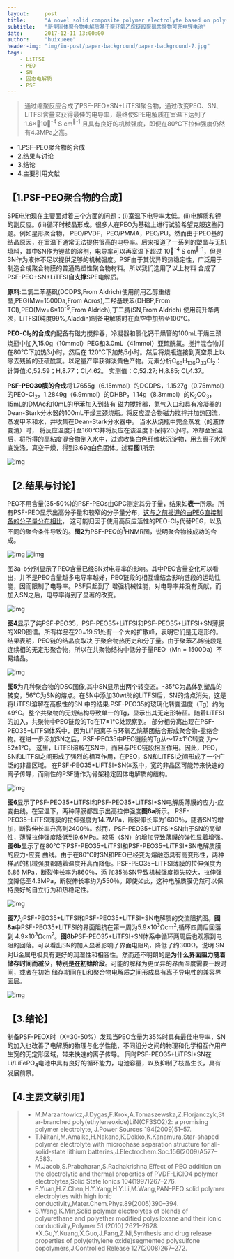 ```yaml
---
layout:     post
title:      "A novel solid composite polymer electrolyte based on poly(ethylene oxide)segmented polysulfone copolymers for rechargeable lithium batteries"
subtitle:   "新型固体聚合物电解质基于聚环氧乙烷链段聚砜共聚物可充电锂电池"
date:       2017-12-11 13:00:00
author:     "huixueee"
header-img: "img/in-post/paper-background/paper-background-7.jpg"
tags:
    - LiTFSI
    - PEO
    - SN
    - 固态电解质
    - PSF
---
```


> 通过缩聚反应合成了PSF-PEO+SN+LiTFSI聚合物，通过改变PEO、SN、LiTFSI含量来获得最佳的电导率，最终使SPE电解质在室温下达到了1.6×10<sup>-4</sup> S cm<sup>-1</sup>
且具有良好的机械强度，即便在80℃下拉伸强度仍然有4.3MPa之高。

* 1.PSF-PEO聚合物的合成
* 2.结果与讨论
* 3.结论
* 4.主要引用文献

## 【1.PSF-PEO聚合物的合成】
SPE电池现在主要面对着三个方面的问题：(i)室温下电导率太低。(ii)电解质和锂的副反应。(iii)循环时枝晶形成。很多人在PEO为基础上进行试验希望克服这些问题。例如星形聚合物，
PEO/PVDF，PEO/PMMA，PEO/PU。然而由于PEO基的结晶原因，在室温下通常无法提供很高的电导率。后来报道了一系列的塑晶与无机填料，其中SN作为锂盐的溶剂，电导率可以再室温下超过
10<sup>-4</sup> S cm<sup>-1</sup>，但是SN作为液体不足以提供足够的机械强度。PSF由于其优异的热稳定性，广泛用于制造合成聚合物膜的普通热塑性聚合物材料。所以我们选用了以上材料
合成了PSF-PEO+SN+LiTFSI**自支撑**SPE电解质。

**原料**:二氯二苯基砜(DCDPS,From Aldrich)使用前用乙醇重结晶,PEG(Mw=1500Da,From Acros),二羟基联苯(DHBP,From TCI),PEO(Mw=6×10<sup>-5</sup>,From Aldrich),丁二腈(SN,From Aldrich)
使用前升华两次，LiTFSI(纯度99%,Aladdin)制备电解质时在真空中加热至100℃。

**PEO-Cl<sub>2</sub>的合成**向配备有磁力搅拌器，冷凝器和氯化钙干燥管的100mL干燥三颈烧瓶中加入15.0g（10mmol）PEG和3.0mL（41mmol）亚硫酰氯。搅拌混合物并在80℃下加热3小时，然后在
120℃下加热5小时。然后将烧瓶连接到真空泵上以除去残留的亚硫酰氯。以定量产率获得淡黄色产物。元素分析C<sub>68</sub>H<sub>136</sub>O<sub>33</sub>Cl<sub>2</sub>：计算值:C,52.59；H,8.77；Cl,4.62。
实测值：C,52.27; H,8.85; Cl,4.37。

**PSF-PEO30膜的合成**将1.7655g（6.15mmol）的DCDPS，1.1527g（0.75mmol）的PEO-Cl<sub>2</sub>，1.2849g（6.9mmol）的DHBP，1.14g（8.3mmol）的K<sub>2</sub>CO<sub>3</sub>，15mL的DMAc和10mL的甲苯加入到装有
磁力搅拌器，氮气入口和具有冷凝器的Dean-Stark分水器的100mL干燥三颈烧瓶。将反应混合物磁力搅拌并加热回流，蒸发甲苯和水，并收集在Dean-Stark分水器中。 当水从烧瓶中完全蒸发（的液体变清）时，
将反应温度升至160℃并将反应在该温度下保持20小时。冷却至室温后，将所得的高粘度混合物倒入水中，过滤收集白色纤维状沉淀物，用去离子水彻底洗涤，真空干燥，得到3.69g白色固体。过程**图1**所示

![img](/img/in-post/post-7/post-1.jpg)

## 【2.结果与讨论】
PEO不用含量(35-50%)的PSF-PEOs由GPC测定其分子量，结果如**表一**所示。所有PSF-PEO显示出高分子量和较窄的分子量分布，[这与之前报道的由PEG直接制备的分子量分布相比](http://www.sciencedirect.com/science/article/pii/S0142961299002379)，
这可能归因于使用高反应活性的PEO-Cl<sub>2</sub>代替PEG，以及不同的聚合条件导致的。**图2**为PSF-PEO的<SUP>1</SUP>HNMR图，说明聚合物被成功的合成。

![img](/img/in-post/post-7/post-2.jpg)
![img](/img/in-post/post-7/post-3.jpg)

图3a-b分别显示了PEO含量已经SN对电导率的影响。其中PEO含量变化可以看出，并不是PEO含量越多电导率越好，PEO链段的相互缠结会影响链段的运动性能，因而限制了电导率。PSF只起到了
增强机械性能，对电导率并没有贡献，而加入SN之后，电导率得到了显著的改变。

![img](/img/in-post/post-7/post-4.jpg)

**图4**显示了纯PSF-PEO35，PSF-PEO35+LiTFSI和PSF-PEO35+LiTFSI+SN薄膜的XRD图谱。所有样品在2θ=19.51处有一个大的扩散峰，表明它们是无定形的。结果表明，PEO链的结晶度取决
于聚合物热历史和分子量。由于聚苯乙烯链段是连续相的无定形聚合物，所以在共聚物结构中低分子量PEO（Mn = 1500Da）不易结晶。

![img](/img/in-post/post-7/post-5.jpg)

**图5**为几种聚合物的DSC图像,其中SN显示出两个转变态。-35℃为晶体到塑晶的转变，56℃为SN的熔点。在SN中添加30wt％的LiTFSI后，SN的熔点消失，这是将LiTFSI溶解在高极性的SN
中的结果.PSF-PEO35的玻璃化转变温度（Tg）约为49℃。整个共聚物的无规结构导致单一的Tg，显示出其无定形特征。随着LiTFSI的加入，共聚物中PEO链段的Tg在17±1℃处观察到。
部分相分离出现在PSF-PEO35+LiTFSI体系中，因为Li<sup>+</sup>阳离子与环氧乙烷基团结合形成聚合物-盐络合物。在进一步添加SN之后，PSF-PEO35中PEO链段的Tg从〜17±1℃转变
为〜52±1℃。 这里，LiTFSI溶解在SN中，而且与PEO链段相互作用。因此，PEO，SN和LiTFSI之间形成了强烈的相互作用，在PEO，SN和LiTFSI之间形成了一个广泛的非晶区域。
在PSF-PEO35+LiFTSI+SN体系中，宽的非晶区可能带来快速的离子传导，而刚性的PSF链作为骨架稳定固体电解质的结构。

![img](/img/in-post/post-7/post-6.jpg)

**图6**显示了PSF-PEO35+LiTFSI和PSF-PEO35+LiTFSI+SN电解质薄膜的应力-应变曲线。在室温下，两种薄膜都显示出高拉伸强度**图6a**所示。
PSF-PEO35+LiTFSI薄膜的拉伸强度为14.7MPa，断裂伸长率为1600％，随着SN的增加，断裂伸长率升高到2400％。然而，PSF-PEO35+LiTFSI+SN由于SN的高塑
性，薄膜拉伸强度降低到9.6MPa。软质（SN）的增加导致薄膜的弹性显着增强。**图6b**显示了在80℃下PSF-PEO35+LiTFSI和PSF-PEO35+LiTFSI+SN电解质膜的应力-应变
曲线。由于在80℃时SN和PEO已经变为熔融态具有高变形性，两种样品的机械强度都随着温度升高而降低。PSF-PEO35+LiTFSI薄膜的拉伸强度为6.86 MPa，断裂伸长率为860％，添
加35％SN导致机械强度损失较大，拉伸强度降低至4.3MPa，断裂伸长率约为550％。即使如此，这种电解质膜仍然可以保持良好的自立行为和热稳定性。

![img](/img/in-post/post-7/post-7.jpg)

**图7**为PSF-PEO35+LiTFSI和PSF-PEO35+LiTFSI+SN电解质的交流阻抗图。**图8a**中PSF-PEO35+LiTFSI的界面阻抗在第一周为5.9×10<sup>3</sup>Ωcm<sup>2</sup>,循环四周后回落到
4.9×10<sup>3</sup>Ωcm<sup>2</sup>。**图8b**PSF-PEO35+LiTFSI+SN体系中循环两周后也观察到电阻的回落。可以看出SN的加入显著影响了界面电阻R<sub>i</sub>，降低了约300Ω。说明
SN对Li金属电极具有更好的润湿性和相容性。然而还不明朗的是**为什么界面阻力随着储存时间而减少，特别是在初始阶段**。可能的解释为更优异的界面湿度需要一段时间，或者在初始
储存期间在Li和聚合物电解质之间形成具有离子导电性的兼容界面层。

![img](/img/in-post/post-7/post-8.jpg)

## 【3.结论】
制备PSF-PEOX时（X=30-50%）发现当PEO含量为35%时具有最佳电导率，SN的加入也改善了电解质的物理与化学性能，不同组分之间的物理和化学相互作用产生宽的无定形区域，带来快速的离子传导。
同时PSF-PEO35+LiTFSI+SN在Li/LiFePO<sub>4</sub>电池中具有良好的循环能力，电池容量，以及抑制了枝晶生长，具有发展前景。

## 【4.主要文献引用】
> * M.Marzantowicz,J.Dygas,F.Krok,A.Tomaszewska,Z.Florjanczyk,Star-branched poly(ethyleneoxide)LiN(CF3SO2)2: a promising polymer electrolyte, J.Power Sources 194(2009)51–57.
> * T.Niitani,M.Amaike,H.Nakano,K.Dokko,K.Kanamura,Star-shaped polymer electrolyte with microphase separation structure for all-solid-state lithium batteries,J.Electrochem.Soc.156(2009)A577–A583.
> * M.Jacob,S.Prabaharan,S.Radhakrishna,Effect of PEO addition on the electrolytic and thermal properties of PVDF-LiClO4 polymer electrolytes,Solid State Ionics 104(1997)267–276.
> * F.Yuan,H.Z.Chen,H.Y.Yang,H.Y.Li,M.Wang,PAN–PEO solid polymer electrolytes with high ionic conductivity,Mater.Chem.Phys.89(2005)390–394.
> * S.Wang,K.Min,Solid polymer electrolytes of blends of polyurethane and polyether modified polysiloxane and their ionic conductivity,Polymer 51 (2010) 2621–2628.
> *X.Gu,Y.Kuang,X.Guo,J.Fang,Z.Ni,Synthesis and drug release properties of poly(ethylene oxide)segmented polysulfone copolymers,J.Controlled Release 127(2008)267–272.
